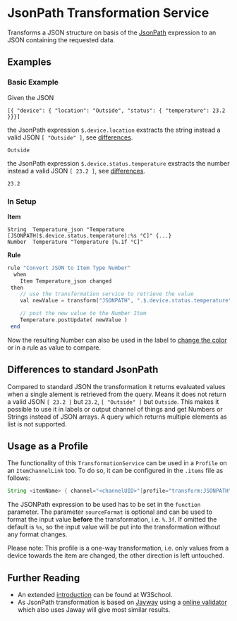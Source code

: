 # JsonPath Transformation Service

Transforms a JSON structure on basis of the [JsonPath](https://github.com/jayway/JsonPath#jayway-jsonpath) expression to an JSON containing the requested data.

## Examples

### Basic Example

Given the JSON

```
[{ "device": { "location": "Outside", "status": { "temperature": 23.2 }}}]
```

the JsonPath expression `$.device.location` exstracts the string instead a valid JSON `[ "Outside" ]`, see [differences](#differences-to-standard-jsonpath).

```
Outside
```

the JsonPath expression `$.device.status.temperature` exstracts the number instead a valid JSON `[ 23.2 ]`, see [differences](#differences-to-standard-jsonpath).

```
23.2
```

### In Setup

**Item**

```csv
String  Temperature_json "Temperature [JSONPATH($.device.status.temperature):%s °C]" {...}
Number  Temperature "Temperature [%.1f °C]"
```

**Rule**

```php
rule "Convert JSON to Item Type Number"
  when
    Item Temperature_json changed
 then
    // use the transformation service to retrieve the value
    val newValue = transform("JSONPATH", ".$.device.status.temperature", Temperature_json.state.toString)

    // post the new value to the Number Item
    Temperature.postUpdate( newValue )
 end
```

Now the resulting Number can also be used in the label to [change the color](https://docs.openhab.org/configuration/sitemaps.html#label-and-value-colors) or in a rule as value to compare.

## Differences to standard JsonPath

Compared to standard JSON the transformation it returns evaluated values when a single alement is retrieved from the query.
Means it does not return a valid JSON `[ 23.2 ]` but `23.2`, `[ "Outside" ]` but `Outside`.
This makes it possible to use it in labels or output channel of things and get Numbers or Strings instead of JSON arrays.
A query which returns multiple elements as list is not supported.

## Usage as a Profile

The functionality of this `TransformationService` can be used in a `Profile` on an `ItemChannelLink` too.
To do so, it can be configured in the `.items` file as follows:

```java
String <itemName> { channel="<channelUID>"[profile="transform:JSONPATH", function="<jsonPath>", sourceFormat="<valueFormat>"]}
```

The JSONPath expression to be used has to be set in the `function` parameter.
The parameter `sourceFormat` is optional and can be used to format the input value **before** the transformation, i.e. `%.3f`.
If omitted the default is `%s`, so the input value will be put into the transformation without any format changes.

Please note: This profile is a one-way transformation, i.e. only values from a device towards the item are changed, the other direction is left untouched.

## Further Reading

* An extended [introduction](https://www.w3schools.com/js/js_json_intro.asp) can be found at W3School.
* As JsonPath transformation is based on [Jayway](https://github.com/json-path/JsonPath) using a [online validator](https://jsonpath.herokuapp.com/) which also uses Jaway will give most similar results. 
